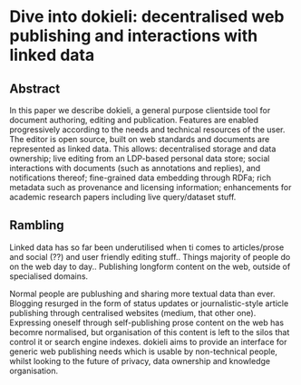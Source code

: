 # Dive into dokieli: decentralised web publishing and interactions with linked data

## Abstract

In this paper we describe dokieli, a general purpose clientside tool for document authoring, editing and publication. Features are enabled progressively according to the needs and technical resources of the user. The editor is open source, built on web standards and documents are represented as linked data. This allows: decentralised storage and data ownership; live editing from an LDP-based personal data store; social interactions with documents (such as annotations and replies), and notifications thereof; fine-grained data embedding through RDFa; rich metadata such as provenance and licensing information; enhancements for academic research papers including live query/dataset stuff.

## Rambling

Linked data has so far been underutilised when ti comes to articles/prose and social (??) and user friendly editing stuff.. Things majority of people do on the web day to day.. Publishing longform content on the web, outside of specialised domains.

Normal people are publushing and sharing more textual data than ever. Blogging resurged in the form of status updates or journalistic-style article publishing through centralised websites (medium, that other one). Expressing oneself through self-publishing prose content on the web has becomre normalised, but organisation of this content is left to the silos that control it or search engine indexes. dokieli aims to provide an interface for generic web publishing needs which is usable by non-technical people, whilst looking to the future of privacy, data ownership and knowledge organisation.